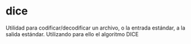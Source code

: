 # dice
Utilidad para codificar/decodificar un archivo, o la entrada estándar, a la salida estándar. Utilizando para ello el algoritmo DICE

